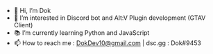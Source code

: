 - 👋 Hi, I’m Dok
- 👀 I’m interested in Discord bot and Alt:V Plugin development (GTAV Client)
- 📚 I’m currently learning Python and JavaScript
- 📫 How to reach me : DokDev10@gmail.com | dsc.gg : Dok#9453

<!---
Dokidoc/Dokidoc is a ✨ special ✨ repository because its `README.md` (this file) appears on your GitHub profile.
You can click the Preview link to take a look at your changes.
--->
